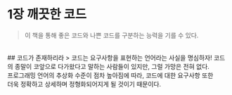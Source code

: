 # 1장 깨끗한 코드
> 이 책을 통해 좋은 코드와 나쁜 코드를 구분하는 능력을 기를 수 있다.
<br>
## 코드가 존재하리라
> 코드는 요구사항을 표현하는 언어라는 사실을 명심하자!
코드의 종말이 코앞으로 다가왔다고 말하는 사람들이 있지만, 그럴 가망은 전혀 없다.<br>
프로그래밍 언어의 추상화 수준이 점차 높아짐에 따라, 코드에 대한 요구사항 또한 <br>
더욱 정확하고 상세하며 정형화되어지게 될 것이기 때문이다.